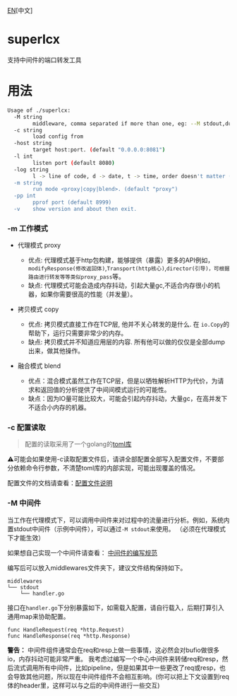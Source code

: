 [EN](./README.md)[中文]

# superlcx
支持中间件的端口转发工具

# 用法
```bash
Usage of ./superlcx:
  -M string
        middleware, comma separated if more than one, eg: --M stdout,dumps
  -c string
        load config from
  -host string
        target host:port. (default "0.0.0.0:8081")
  -l int
        listen port (default 8080)
  -log string
        l -> line of code, d -> date, t -> time, order doesn't matter (default "t")
  -m string
        run mode <proxy|copy|blend>. (default "proxy")
  -pp int
        pprof port (default 8999)
  -v    show version and about then exit.
```

### -m 工作模式
- 代理模式 proxy
    - 优点: 代理模式基于http包构建，能够提供（暴露）更多的API例如，`modifyResponse(修改返回体)`,`Transport(http核心)`,`director(引导)，可根据路由进行转发等等类似proxy_pass`等。
    - 缺点: 代理模式可能会造成内存抖动，引起大量gc,不适合内存很小的机器，如果你需要很高的性能（并发量）。

- 拷贝模式 copy
    - 优点: 拷贝模式直接工作在TCP层, 他并不关心转发的是什么. 在 `io.Copy`的帮助下，运行只需要非常少的内存。
    - 缺点: 拷贝模式并不知道应用层的内容. 所有他可以做的仅仅是全部dump出来，做其他操作。

- 融合模式 blend
    - 优点：混合模式虽然工作在TCP层，但是以牺牲解析HTTP为代价，为请求和返回值的分析提供了中间间模式运行的可能性。
    - 缺点：因为IO量可能比较大，可能会引起内存抖动，大量gc，在高并发下不适合小内存的机器。

### -c 配置读取
> 配置的读取采用了一个golang的[toml库](https://github.com/BurntSushi/toml)

⚠️可能会如果使用-c读取配置文件后，请讲全部配置全部写入配置文件，不要部分依赖命令行参数，不清楚toml库的内部实现，可能出现覆盖的情况。

配置文件的文档请查看：[配置文件说明](./docs/config.CN.md)

### -M 中间件
当工作在代理模式下，可以调用中间件来对过程中的流量进行分析。例如，系统内置stdout中间件（示例中间件），可以通过`-M stdout`来使用。
（必须在代理模式下才能生效）

如果想自己实现一个中间件请查看：
[中间件的编写规范](./docs/middleware.CN.md)

编写后可以放入middlewares文件夹下，建议文件结构保持如下。
```
middlewares
└── stdout
    └── handler.go
```

接口在`handler.go`下分别暴露如下，如需载入配置，请自行载入，后期打算引入通用map来协助配置。
```
func HandleRequest(req *http.Request)
func HandleResponse(req *http.Response)
```

**警告：** 中间件组件通常会在req和resp上做一些事情，这必然会对bufio做很多io，内存抖动可能非常严重。
我考虑过编写一个中心中间件来转储req和resp，然后流式调用所有中间件，比如pipeline，但是如果其中一些更改了req或resp，也会导致其他问题，所以现在中间件组件不会相互影响。(你可以把上下文设置到req体的header里，这样可以与之后的中间件进行一些交互)